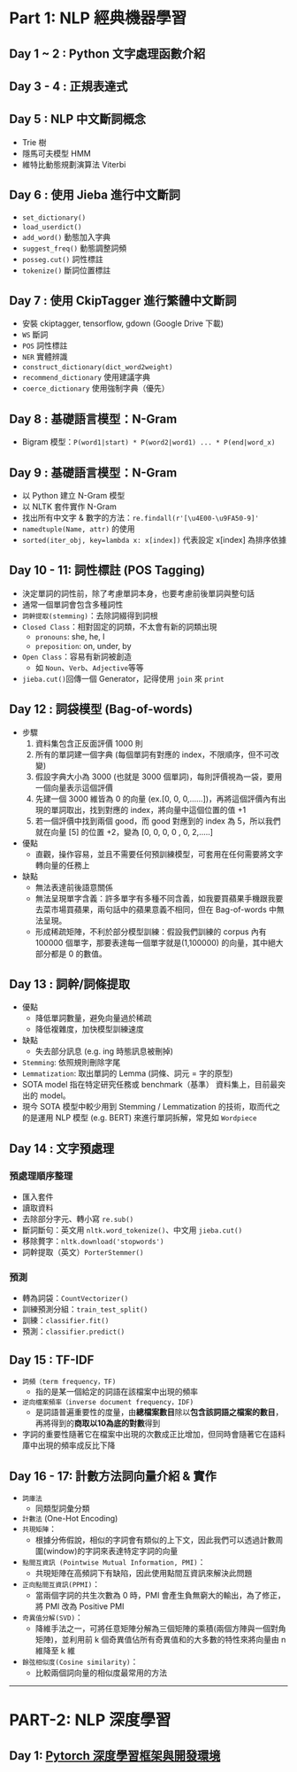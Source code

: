 # Part 1: NLP 經典機器學習
## Day 1 ~ 2 : Python 文字處理函數介紹

## Day 3 - 4 : 正規表達式

## Day 5 : NLP 中文斷詞概念
* Trie 樹
* 隱馬可夫模型 HMM
* 維特比動態規劃演算法 Viterbi

## Day 6 : 使用 Jieba 進行中文斷詞
* `set_dictionary()`
* `load_userdict()`
* `add_word()` 動態加入字典
* `suggest_freq()` 動態調整詞頻
* `posseg.cut()` 詞性標註
* `tokenize()` 斷詞位置標註

## Day 7 : 使用 CkipTagger 進行繁體中文斷詞
* 安裝 ckiptagger, tensorflow, gdown (Google Drive 下載)
* `WS` 斷詞
* `POS` 詞性標註
* `NER` 實體辨識
* `construct_dictionary(dict_word2weight)`
* `recommend_dictionary` 使用建議字典
* `coerce_dictionary` 使用強制字典（優先）

## Day 8 : 基礎語言模型：N-Gram
* Bigram 模型：`P(word1|start) * P(word2|word1) ... * P(end|word_x)`
    
## Day 9 : 基礎語言模型：N-Gram
* 以 Python 建立 N-Gram 模型
* 以 NLTK 套件實作 N-Gram
* 找出所有中文字 & 數字的方法：`re.findall(r'[\u4E00-\u9FA50-9]'`
* `namedtuple(Name, attr)` 的使用
* `sorted(iter_obj, key=lambda x: x[index])` 代表設定 x[index] 為排序依據

## Day 10 - 11: 詞性標註 (POS Tagging)
* 決定單詞的詞性前，除了考慮單詞本身，也要考慮前後單詞與整句話
* 通常一個單詞會包含多種詞性
* `詞幹提取(stemming)`：去除詞綴得到詞根
* `Closed Class`：相對固定的詞類，不太會有新的詞類出現
    * `pronouns`: she, he, I
    * `preposition`: on, under, by
* `Open Class`：容易有新詞被創造
    * 如 `Noun`、`Verb`、`Adjective`等等
* `jieba.cut()`回傳一個 Generator，記得使用 `join` 來 `print`

## Day 12 : 詞袋模型 (Bag-of-words)
* 步驟
    1. 資料集包含正反面評價 1000 則
    2. 所有的單詞建一個字典 (每個單詞有對應的 index，不限順序，但不可改變)
    3. 假設字典大小為 3000 (也就是 3000 個單詞)，每則評價視為一袋，要用一個向量表示這個評價
    5. 先建一個 3000 維皆為 0 的向量 (ex.[0, 0, 0,......])，再將這個評價內有出現的單詞取出，找到對應的 index，將向量中這個位置的值 +1
    6. 若一個評價中找到兩個 good，而 good 對應到的 index 為 5，所以我們就在向量 [5] 的位置 +2，變為 [0, 0, 0, 0 , 0, 2,.....]
* 優點
    * 直觀，操作容易，並且不需要任何預訓練模型，可套用在任何需要將文字轉向量的任務上
* 缺點
    * 無法表達前後語意關係
    * 無法呈現單字含義：許多單字有多種不同含義，如我要買蘋果手機跟我要去菜市場買蘋果，兩句話中的蘋果意義不相同，但在 Bag-of-words 中無法呈現。
    * 形成稀疏矩陣，不利於部分模型訓練：假設我們訓練的 corpus 內有 100000 個單字，那要表達每一個單字就是(1,100000) 的向量，其中絕大部分都是 0 的數值。



## Day 13 : 詞幹/詞條提取
* 優點
    * 降低單詞數量，避免向量過於稀疏
    * 降低複雜度，加快模型訓練速度
* 缺點
    * 失去部分訊息 (e.g. ing 時態訊息被刪掉)
* `Stemming`: 依照規則刪除字尾
* `Lemmatization`: 取出單詞的 Lemma (詞條、詞元 = 字的原型)
* SOTA model 指在特定研究任務或 benchmark（基準） 資料集上，目前最突出的 model。
* 現今 SOTA 模型中較少用到 Stemming / Lemmatization 的技術，取而代之的是運用 NLP 模型 (e.g. BERT) 來進行單詞拆解，常見如 `Wordpiece`

## Day 14 : 文字預處理
### 預處理順序整理
* 匯入套件
* 讀取資料
* 去除部分字元、轉小寫 `re.sub()`
* 斷詞斷句：英文用 `nltk.word_tokenize()`、中文用 `jieba.cut()`
* 移除贅字：`nltk.download('stopwords')`
* 詞幹提取（英文）`PorterStemmer()`

### 預測
* 轉為詞袋：`CountVectorizer()`
* 訓練預測分組：`train_test_split()`
* 訓練：`classifier.fit()`
* 預測：`classifier.predict()`

## Day 15 : TF-IDF
* `詞頻（term frequency，TF)`
    * 指的是某一個給定的詞語在該檔案中出現的頻率
* `逆向檔案頻率（inverse document frequency，IDF)`
    * 是詞語普遍重要性的度量，由**總檔案數目**除以**包含該詞語之檔案的數目**，再將得到的**商取以10為底的對數**得到
* 字詞的重要性隨著它在檔案中出現的次數成正比增加，但同時會隨著它在語料庫中出現的頻率成反比下降

## Day 16 - 17: 計數方法詞向量介紹 & 實作
* `詞庫法`
    * 同類型詞彙分類
* `計數法` (One-Hot Encoding)
* `共現矩陣`：
    * 根據分佈假說，相似的字詞會有類似的上下文，因此我們可以透過計數周圍(window)的字詞來表達特定字詞的向量
* `點間互資訊 (Pointwise Mutual Information, PMI)`：
    * 共現矩陣在高頻詞下有缺陷，因此使用點間互資訊來解決此問題
* `正向點間互資訊(PPMI)`：
    * 當兩個字詞的共生次數為 0 時，PMI 會產生負無窮大的輸出，為了修正，將 PMI 改為 Positive PMI
* `奇異值分解(SVD)`：
    * 降維手法之一，可將任意矩陣分解為三個矩陣的乘積(兩個方陣與一個對角矩陣)，並利用前 k 個奇異值佔所有奇異值和的大多數的特性來將向量由 n 維降至 k 維
* `餘弦相似度(Cosine similarity)`：
    * 比較兩個詞向量的相似度最常用的方法

---

# PART-2: NLP 深度學習

## Day 1: [Pytorch 深度學習框架與開發環境](./Part-2/Day001)


